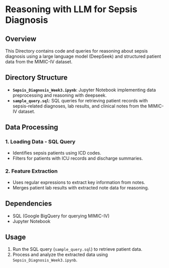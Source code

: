 # Reasoning with LLM for Sepsis Diagnosis

## Overview
This Directory contains code and queries for reasoning about sepsis diagnosis using a large language model (DeepSeek) and structured patient data from the MIMIC-IV dataset.

## Directory Structure
- **`Sepsis_Diagnosis_Week3.ipynb`**: Jupyter Notebook implementing data preprocessing and reasoning with deepseek. 
- **`sample_query.sql`**: SQL queries for retrieving patient records with sepsis-related diagnoses, lab results, and clinical notes from the MIMIC-IV dataset.


## Data Processing
### 1. Loading Data - SQL Query
   - Identifies sepsis patients using ICD codes.
   - Filters for patients with ICU records and discharge summaries.
### 2. Feature Extraction
   - Uses regular expressions to extract key information from notes.
   - Merges patient lab results with extracted note data for reasoning.

## Dependencies
- SQL (Google BigQuery for querying MIMIC-IV)
- Jupyter Notebook

## Usage
1. Run the SQL query (`sample_query.sql`) to retrieve patient data.
2. Process and analyze the extracted data using `Sepsis_Diagnosis_Week3.ipynb`.

